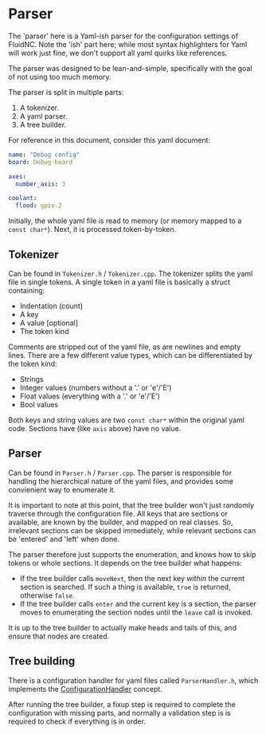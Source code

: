 # Parser

The 'parser' here is a Yaml-ish parser for the configuration settings
of FluidNC. Note the 'ish' part here; while most syntax highlighters
for Yaml will work just fine, we don't support all yaml quirks like 
references. 

The parser was designed to be lean-and-simple, specifically with the 
goal of not using too much memory. 

The parser is split in multiple parts: 

1. A tokenizer.
2. A yaml parser.
3. A tree builder.

For reference in this document, consider this yaml document:

```yaml
name: "Debug config"
board: Debug-board

axes:
  number_axis: 3

coolant:
  flood: gpio.2
```

Initially, the whole yaml file is read to memory (or memory mapped 
to a `const char*`). Next, it is processed token-by-token.

## Tokenizer

Can be found in `Tokenizer.h` / `Tokenizer.cpp`. The tokenizer 
splits the yaml file in single tokens. A single token in a yaml 
file is basically a struct containing:

- Indentation (count)
- A key
- A value [optional]
- The token kind

Comments are stripped out of the yaml file, as are newlines and 
empty lines. There are a few different value types, which can be 
differentiated by the token kind:

- Strings
- Integer values (numbers without a '.' or 'e'/'E')
- Float values (everything with a '.' or 'e'/'E')
- Bool values

Both keys and string values are two `const char*` within the 
original yaml code. Sections have (like `axis` above) have no
value.

## Parser

Can be found in `Parser.h` / `Parser.cpp`. The parser is responsible
for handling the hierarchical nature of the yaml files, and provides
some convienient way to enumerate it.

It is important to note at this point, that the tree builder won't just 
randomly traverse through the configuration file. All keys that are 
sections or available, are known by the builder, and mapped on real
classes. So, irrelevant sections can be skipped immediately, while 
relevant sections can be 'entered' and 'left' when done.

The parser therefore just supports the enumeration, and knows how to 
skip tokens or whole sections. It depends on the tree builder what 
happens: 
- If the tree builder calls `moveNext`, then the next key _within_ 
  the current section is searched. If such a thing is available, `true`
  is returned, otherwise `false`.
- If the tree builder calls `enter` and the current key is a section,
  the parser moves to enumerating the section nodes until the 
  `leave` call is invoked.

It is up to the tree builder to actually make heads and tails of this, 
and ensure that nodes are created.

## Tree building

There is a configuration handler for yaml files called `ParserHandler.h`,
which implements the [ConfigurationHandler](ConfigurationHandlers.md) 
concept.

After running the tree builder, a fixup step is required to complete the 
configuration with missing parts, and normally a validation 
step is is required to check if everything is in order.
